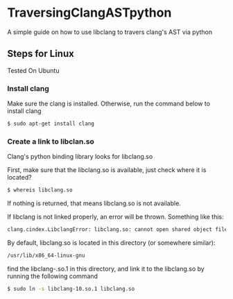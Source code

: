 # TraversingClangASTpython
A simple guide on how to use libclang to travers clang's AST via python

## Steps for Linux
Tested On Ubuntu

### Install clang
Make sure the clang is installed. Otherwise, run the command below to install clang
```sh
$ sudo apt-get install clang
```

### Create a link to libclan.so
Clang's python binding library looks for libclang.so

First, make sure that the libclang.so is available, just check where it is located?
```sh
$ whereis libclang.so
```
If nothing is returned, that means libclang.so is not available.

If libclang is not linked properly, an error will be thrown. Something like this:
```sh
clang.cindex.LibclangError: libclang.so: cannot open shared object file: No such file or directory. To provide a path to libclang use Config.set_library_path() or Config.set_library_file().
```
By default, libclang.so is located in this directory (or somewhere similar):
```sh
/usr/lib/x86_64-linux-gnu
```
find the libclang-<version>.so.1 in this directory, and link it to the libclang.so by running the following command
```sh
$ sudo ln -s libclang-10.so.1 libclang.so
```
